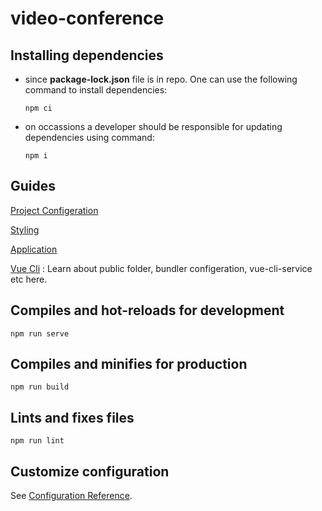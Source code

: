# video-conference

## Installing dependencies

* since **package-lock.json** file is in repo. One can use the following command to install dependencies:

    ```
    npm ci
    ```

* on occassions a developer should be responsible for updating dependencies using command:

    ```
    npm i
    ```

## Guides

[Project Configeration](guides/project-config.md)

[Styling](guides/styling.md)

[Application](guides/application.md)

[Vue Cli](https://cli.vuejs.org/guide/) : Learn about public folder, bundler configeration, vue-cli-service etc here.

## Compiles and hot-reloads for development
```
npm run serve
```

## Compiles and minifies for production
```
npm run build
```

## Lints and fixes files
```
npm run lint
```

## Customize configuration
See [Configuration Reference](https://cli.vuejs.org/config/).
